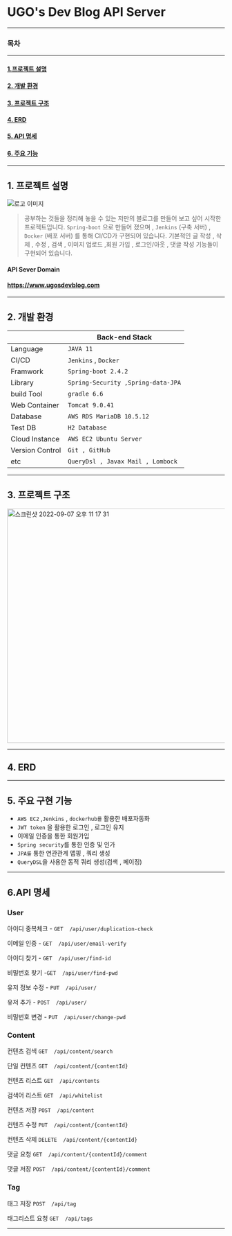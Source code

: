 
# UGO's Dev Blog API Server

---
### 목차

---

#### [1.프로젝트 설명](#1.-프로젝트-설명)

#### [2. 개발 환경](#2.-개발-환경)

#### [3. 프로젝트 구조](#3.-프로젝트-구조)

#### [4. ERD](#4.-ERD)

#### [5. API 명세](#5.-API-명세)

#### [6. 주요 기능](#6.-주요-기능)

---

## 1. 프로젝트 설명

![로고 이미지](https://img1.daumcdn.net/thumb/R1280x0/?scode=mtistory2&fname=https%3A%2F%2Fblog.kakaocdn.net%2Fdn%2FEACL2%2FbtrnfBYVtgA%2FL4dVWu9Dv4RddOZrhwxBrK%2Fimg.png)


> 공부하는 것들을 정리해 놓을 수 있는 저만의 블로그를 만들어 보고 싶어 시작한 프로젝트입니다. `Spring-boot` 으로 만들어 졌으며 , 
`Jenkins` (구축 서버) , `Docker` (배포 서버) 를 통해 CI/CD가 구현되어 있습니다.
기본적인 글 작성 , 삭제 , 수정 , 검색 ,  이미지 업로드 ,회원 가입  , 로그인/아웃 , 댓글 작성 기능들이 구현되어 있습니다.  


#### API Sever Domain

####  https://www.ugosdevblog.com

---

## 2. 개발 환경

|                 | Back-end Stack                   |
|-----------------|----------------------------------|  
| Language        | `JAVA 11  `                        |
| CI/CD           | `Jenkins` , `Docker`                 |
| Framwork        | `Spring-boot 2.4.2  `              |
| Library         | `Spring-Security ,Spring-data-JPA` |
| build Tool      | `gradle 6.6 `                      |
| Web Container   | `Tomcat 9.0.41    `                |
| Database        | `AWS RDS MariaDB 10.5.12`          |
| Test DB         | `H2 Database`                      |
| Cloud Instance  |` AWS EC2 Ubuntu Server  `          |
| Version Control | `Git , GitHub `                    |
| etc             | `QueryDsl , Javax Mail , Lombock`  |

---

## 3. 프로젝트 구조

<img width="541" alt="스크린샷 2022-09-07 오후 11 17 31" src="https://user-images.githubusercontent.com/51349774/188903227-5014a683-320a-405c-a73f-ff51d5c7a12f.png">

---

## 4. ERD

---

## 5. 주요 구현 기능

- `AWS EC2` ,`Jenkins` , `dockerhub를` 활용한 배포자동화
- `JWT token` 을 활용한 로그인 , 로그인 유지
- 이메일 인증을 통한 회원가입
- `Spring security`를 통한 인증 및 인가
- `JPA를` 통한 연관관계 맵핑 , 쿼리 생성
- `QueryDSL`을 사용한 동적 쿼리 생성(검색 , 페이징)

---

## 6.API 명세

### User

아이디 중복체크 -	`GET  /api/user/duplication-check`

이메일 인증 - `GET  /api/user/email-verify`

아이디 찾기 - `GET  /api/user/find-id`

비밀번호 찾기 -`GET  /api/user/find-pwd`

유저 정보 수정 - `PUT  /api/user/`

유저 추가 - `POST  /api/user/`

비밀번호 변경 - `PUT  /api/user/change-pwd`

### Content

컨텐츠 검색	`GET  /api/content/search`

단일 컨텐츠	`GET  /api/content/{contentId}`

컨텐츠 리스트	`GET  /api/contents`

검색어 리스트	`GET  /api/whitelist`

컨텐츠 저장	`POST  /api/content`

컨텐츠 수정	`PUT  /api/content/{contentId}`

컨텐츠 삭제	`DELETE  /api/content/{contentId}`

댓글 요청	`GET  /api/content/{contentId}/comment`

댓글 저장	`POST  /api/content/{contentId}/comment`


### Tag

태그 저장	`POST  /api/tag`

태그리스트 요청	`GET  /api/tags`

---

